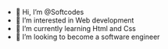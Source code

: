 - 👋 Hi, I’m @Softcodes
- 👀 I’m interested in Web development
- 🌱 I’m currently learning Html and Css
- 💞️ I’m looking to become a software engineer 


<!---
Johnn-cyber/Johnn-cyber is a ✨ special ✨ repository because its `README.md` (this file) appears on your GitHub profile.
You can click the Preview link to take a look at your changes.
--->
